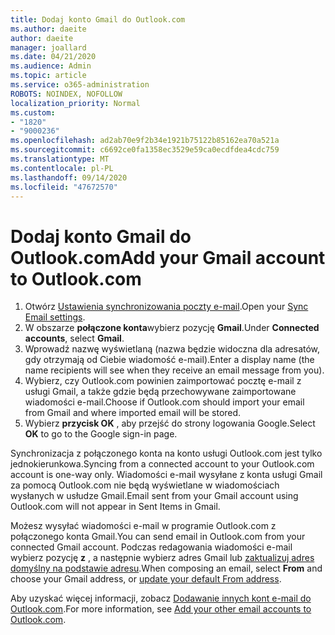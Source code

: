 ```yaml
---
title: Dodaj konto Gmail do Outlook.com
ms.author: daeite
author: daeite
manager: joallard
ms.date: 04/21/2020
ms.audience: Admin
ms.topic: article
ms.service: o365-administration
ROBOTS: NOINDEX, NOFOLLOW
localization_priority: Normal
ms.custom:
- "1820"
- "9000236"
ms.openlocfilehash: ad2ab70e9f2b34e1921b75122b85162ea70a521a
ms.sourcegitcommit: c6692ce0fa1358ec3529e59ca0ecdfdea4cdc759
ms.translationtype: MT
ms.contentlocale: pl-PL
ms.lasthandoff: 09/14/2020
ms.locfileid: "47672570"
---
```

# <a name="add-your-gmail-account-to-outlookcom"></a><span data-ttu-id="c66f1-102">Dodaj konto Gmail do Outlook.com</span><span class="sxs-lookup"><span data-stu-id="c66f1-102">Add your Gmail account to Outlook.com</span></span>

1. <span data-ttu-id="c66f1-103">Otwórz [Ustawienia synchronizowania poczty e-mail](https://go.microsoft.com/fwlink/?linkid=875264).</span><span class="sxs-lookup"><span data-stu-id="c66f1-103">Open your [Sync Email settings](https://go.microsoft.com/fwlink/?linkid=875264).</span></span>
2. <span data-ttu-id="c66f1-104">W obszarze **połączone konta**wybierz pozycję **Gmail**.</span><span class="sxs-lookup"><span data-stu-id="c66f1-104">Under **Connected accounts**, select **Gmail**.</span></span>
3. <span data-ttu-id="c66f1-105">Wprowadź nazwę wyświetlaną (nazwa będzie widoczna dla adresatów, gdy otrzymają od Ciebie wiadomość e-mail).</span><span class="sxs-lookup"><span data-stu-id="c66f1-105">Enter a display name (the name recipients will see when they receive an email message from you).</span></span>
4. <span data-ttu-id="c66f1-106">Wybierz, czy Outlook.com powinien zaimportować pocztę e-mail z usługi Gmail, a także gdzie będą przechowywane zaimportowane wiadomości e-mail.</span><span class="sxs-lookup"><span data-stu-id="c66f1-106">Choose if Outlook.com should import your email from Gmail and where imported email will be stored.</span></span>
5. <span data-ttu-id="c66f1-107">Wybierz **przycisk OK** , aby przejść do strony logowania Google.</span><span class="sxs-lookup"><span data-stu-id="c66f1-107">Select **OK** to go to the Google sign-in page.</span></span>

<span data-ttu-id="c66f1-108">Synchronizacja z połączonego konta na konto usługi Outlook.com jest tylko jednokierunkowa.</span><span class="sxs-lookup"><span data-stu-id="c66f1-108">Syncing from a connected account to your Outlook.com account is one-way only.</span></span> <span data-ttu-id="c66f1-109">Wiadomości e-mail wysyłane z konta usługi Gmail za pomocą Outlook.com nie będą wyświetlane w wiadomościach wysłanych w usłudze Gmail.</span><span class="sxs-lookup"><span data-stu-id="c66f1-109">Email sent from your Gmail account using Outlook.com will not appear in Sent Items in Gmail.</span></span>

<span data-ttu-id="c66f1-110">Możesz wysyłać wiadomości e-mail w programie Outlook.com z połączonego konta Gmail.</span><span class="sxs-lookup"><span data-stu-id="c66f1-110">You can send email in Outlook.com from your connected Gmail account.</span></span> <span data-ttu-id="c66f1-111">Podczas redagowania wiadomości e-mail wybierz pozycję **z** , a następnie wybierz adres Gmail lub [zaktualizuj adres domyślny na podstawie adresu](https://go.microsoft.com/fwlink/?linkid=875264).</span><span class="sxs-lookup"><span data-stu-id="c66f1-111">When composing an email, select **From** and choose your Gmail address, or [update your default From address](https://go.microsoft.com/fwlink/?linkid=875264).</span></span>

<span data-ttu-id="c66f1-112">Aby uzyskać więcej informacji, zobacz [Dodawanie innych kont e-mail do Outlook.com](https://support.office.com/article/c5224df4-5885-4e79-91ba-523aa743f0ba?wt.mc_id=Office_Outlook_com_Alchemy).</span><span class="sxs-lookup"><span data-stu-id="c66f1-112">For more information, see [Add your other email accounts to Outlook.com](https://support.office.com/article/c5224df4-5885-4e79-91ba-523aa743f0ba?wt.mc_id=Office_Outlook_com_Alchemy).</span></span>